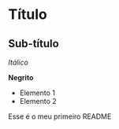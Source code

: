 # Título

## Sub-título

*Itálico*

**Negrito**

- Elemento 1
- Elemento 2


Esse é o meu primeiro README